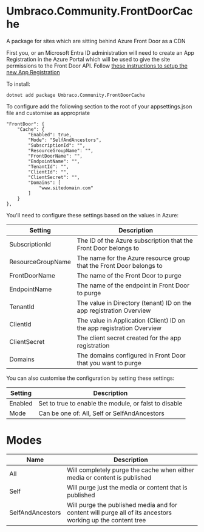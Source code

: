 # Umbraco.Community.FrontDoorCache

A package for sites which are sitting behind Azure Front Door as a CDN

First you, or an Microsoft Entra ID administration will need to create an App Registration in the Azure Portal which will be used to give the site permissions to the Front Door API. Follow [these instructions to setup the new App Registration](EntraIdSetup.md)

To install:

`dotnet add package Umbraco.Community.FrontDoorCache`

To configure add the following section to the root of your appsettings.json file and customise as appropriate
```
"FrontDoor": {
	"Cache": {
		"Enabled": true,
		"Mode": "SelfAndAncestors",
		"SubscriptionId": "",
		"ResourceGroupName": "",
		"FrontDoorName": "",
		"EndpointName": "",
		"TenantId": "",
		"ClientId": "",
		"ClientSecret": "",
		"Domains": [
			"www.sitedomain.com"
		] 
	} 
}, 
```

You'll need to configure these settings based on the values in Azure:

| Setting           | Description                                                           |
| ----------------- | --------------------------------------------------------------------- |
| SubscriptionId    | The ID of the Azure subscription that the Front Door belongs to       |
| ResourceGroupName | The name for the Azure resource group that the Front Door belongs to  |
| FrontDoorName     | The name of the Front Door to purge                                   |
| EndpointName      | The name of the endpoint in Front Door to purge                       |
| TenantId          | The value in Directory (tenant) ID on the app registration Overview   |
| ClientId          | The value in Application (Client) ID on the app registration Overview |
| ClientSecret      | The client secret created for the app registration                    |
| Domains           | The domains configured in Front Door that you want to purge           |

You can also customise the configuration by setting these settings:

| Setting           | Description                                            |
| ----------------- | ------------------------------------------------------ |
| Enabled           | Set to true to enable the module, or falst to disable  |
| Mode              | Can be one of: All, Self or SelfAndAncestors           |

# Modes

| Name             | Description                                                                                                |
| ---------------- | ---------------------------------------------------------------------------------------------------------- |
| All              | Will completely purge the cache when either media or content is published                                  |
| Self             | Will purge just the media or content that is published                                                     |
| SelfAndAncestors | Will purge the published media and for content will purge all of its ancestors working up the content tree | 
